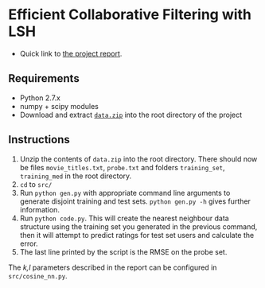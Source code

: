 Efficient Collaborative Filtering with LSH
==========================================

* Quick link to [the project report](http://www.cse.unsw.edu.au/~dgol478/report.pdf).

Requirements
------------

* Python 2.7.x
* numpy + scipy modules
* Download and extract [`data.zip`](https://dl.dropboxusercontent.com/u/1103246/data.zip) into the root directory of the project


Instructions
------------

1. Unzip the contents of `data.zip` into the root directory. There should now be files `movie_titles.txt`, `probe.txt` and folders `training_set`, `training_med` in the root directory.
2. `cd` to `src/`
3. Run `python gen.py` with appropriate command line arguments to generate disjoint training and test sets. `python gen.py -h` gives further information.
4. Run `python code.py`. This will create the nearest neighbour data structure using the training set you generated in the previous command, then it will attempt to predict ratings for test set users and calculate the error.
5. The last line printed by the script is the RMSE on the probe set.

The *k,l* parameters described in the report can be configured in `src/cosine_nn.py`.